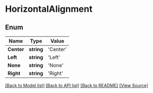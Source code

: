 # HorizontalAlignment


## Enum
Name | Type | Value
------------ | ------------- | -------------
**Center** | **string** | 'Center'
**Left** | **string** | 'Left'
**None** | **string** | 'None'
**Right** | **string** | 'Right'

[[Back to Model list]](../README.md#documentation-for-models) [[Back to API list]](../README.md#documentation-for-api-endpoints) [[Back to README]](../README.md) [[View Source]](../src/models/horizontalAlignment.ts)

